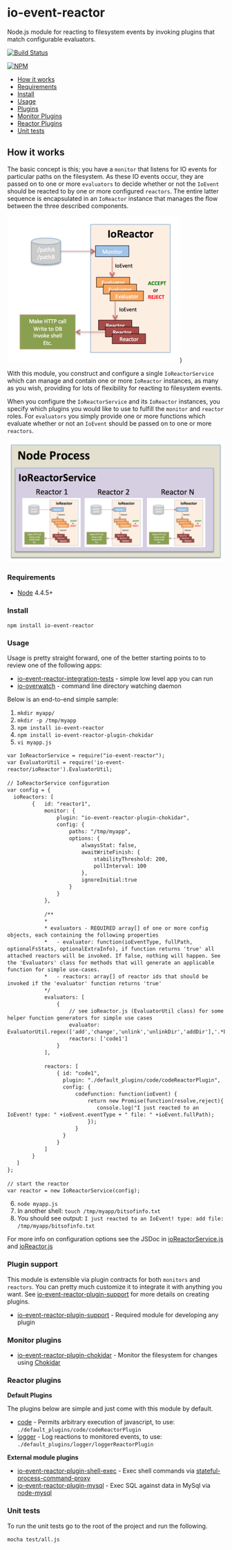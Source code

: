 # io-event-reactor

Node.js module for reacting to filesystem events by invoking plugins that match configurable evaluators.

[![Build Status](https://travis-ci.org/bitsofinfo/io-event-reactor.svg?branch=master)](https://travis-ci.org/bitsofinfo/io-event-reactor)

[![NPM](https://nodei.co/npm/io-event-reactor.png?downloads=true&downloadRank=true&stars=true)](https://nodei.co/npm/io-event-reactor/)

* [How it works](#works)
* [Requirements](#requirements)
* [Install](#install)
* [Usage](#usage)
* [Plugins](#plugins)
* [Monitor Plugins](#monitors)
* [Reactor Plugins](#reactors)
* [Unit tests](#tests)

## How it works <a id="works"></a>

The basic concept is this; you have a `monitor` that listens for IO events for particular paths
on the filesystem. As these IO events occur, they are passed on to one or more `evaluators` to
decide whether or not the `IoEvent` should be reacted to by one or more configured `reactors`.
The entire latter sequence is encapsulated in an `IoReactor` instance that manages the flow
between the three described components.

<img src="docs/diag1.png" width="400"/>)

With this module, you construct and configure a single `IoReactorService` which can manage and contain
one or more `IoReactor` instances, as many as you wish, providing for lots of flexibility for reacting to filesystem events.

When you configure the `IoReactorService` and its `IoReactor` instances, you specify which plugins you would like
to use to fulfill the `monitor` and `reactor` roles. For `evaluators` you simply provide one or more functions
which evaluate whether or not an `IoEvent` should be passed on to one or more `reactors`.

<img src="docs/diag2.png" width="600"/>

### Requirements <a id="requirements"></a>

* [Node](https://nodejs.org/en/) 4.4.5+

### Install <a id="install"></a>

```
npm install io-event-reactor
```

### Usage <a id="usage"></a>

Usage is pretty straight forward, one of the better starting points to to review one of the following apps:
* [io-event-reactor-integration-tests](https://github.com/bitsofinfo/io-event-reactor-integration-tests) - simple low level app you can run
* [io-overwatch](https://github.com/bitsofinfo/io-overwatch) - command line directory watching daemon 

Below is an end-to-end simple sample:

1. `mkdir myapp/`
2. `mkdir -p /tmp/myapp`
3. `npm install io-event-reactor`
4. `npm install io-event-reactor-plugin-chokidar`
5. `vi myapp.js`

```
var IoReactorService = require("io-event-reactor");
var EvaluatorUtil = require('io-event-reactor/ioReactor').EvaluatorUtil;

// IoReactorService configuration
var config = {
  ioReactors: [
        {   id: "reactor1",
            monitor: {
                plugin: "io-event-reactor-plugin-chokidar",
                config: {
                    paths: "/tmp/myapp",
                    options: {
                        alwaysStat: false,
                        awaitWriteFinish: {
                            stabilityThreshold: 200,
                            pollInterval: 100
                        },
                        ignoreInitial:true
                    }
                }
            },

            /**
            *
            * evaluators - REQUIRED array[] of one or more config objects, each containing the following properties
            *   - evaluator: function(ioEventType, fullPath, optionalFsStats, optionalExtraInfo), if function returns 'true' all attached reactors will be invoked. If false, nothing will happen. See the 'Evaluators' class for methods that will generate an applicable function for simple use-cases.
            *   - reactors: array[] of reactor ids that should be invoked if the 'evaluator' function returns 'true'
            */
            evaluators: [
                {
                    // see ioReactor.js (EvaluatorUtil class) for some helper function generators for simple use cases
                    evaluator: EvaluatorUtil.regex(['add','change','unlink','unlinkDir','addDir'],'.*bitsofinfo.*','ig'),
                    reactors: ['code1']
                }
            ],

            reactors: [
                { id: "code1",
                  plugin: "./default_plugins/code/codeReactorPlugin",
                  config: {
                      codeFunction: function(ioEvent) {
                          return new Promise(function(resolve,reject){
                             console.log("I just reacted to an IoEvent! type: " +ioEvent.eventType + " file: " +ioEvent.fullPath);
                          });
                      }
                  }
                }
            ]
        }
   ]
};

// start the reactor
var reactor = new IoReactorService(config);
```

6. `node myapp.js`
7. In another shell: `touch /tmp/myapp/bitsofinfo.txt`
8. You should see output: `I just reacted to an IoEvent! type: add file: /tmp/myapp/bitsofinfo.txt`

For more info on configuration options see the JSDoc in [ioReactorService.js](https://github.com/bitsofinfo/io-event-reactor/blob/master/ioReactorService.js)
and [ioReactor.js](https://github.com/bitsofinfo/io-event-reactor/blob/master/ioReactor.js)

### Plugin support <a id="plugins"></a>

This module is extensible via plugin contracts for both `monitors` and `reactors`. You can pretty much customize it to
integrate it with anything you want. See [io-event-reactor-plugin-support](https://github.com/bitsofinfo/io-event-reactor-plugin-support)
for more details on creating plugins.

* [io-event-reactor-plugin-support](https://github.com/bitsofinfo/io-event-reactor-plugin-support) - Required module for developing any plugin

### Monitor plugins <a id="monitors"></a>
* [io-event-reactor-plugin-chokidar](https://github.com/bitsofinfo/io-event-reactor-plugin-chokidar) - Monitor the filesystem for changes using [Chokidar](https://github.com/paulmillr/chokidar)

### Reactor plugins <a id="reactors"></a>

 **Default Plugins**

The plugins below are simple and just come with this module by default.

* [code](default_plugins/code) - Permits arbitrary execution of javascript, to use: `./default_plugins/code/codeReactorPlugin`
* [logger](default_plugins/logger) - Log reactions to monitored events, to use: `./default_plugins/logger/loggerReactorPlugin`

**External module plugins**
* [io-event-reactor-plugin-shell-exec](https://github.com/bitsofinfo/io-event-reactor-plugin-shell-exec) - Exec shell commands via [stateful-process-command-proxy](https://github.com/bitsofinfo/stateful-process-command-proxy)
* [io-event-reactor-plugin-mysql](https://github.com/bitsofinfo/io-event-reactor-plugin-mysql) - Exec SQL against data in MySql via [node-mysql](https://github.com/felixge/node-mysql)


### Unit tests <a id="tests"></a>

To run the unit tests go to the root of the project and run the following.

```
mocha test/all.js
```
